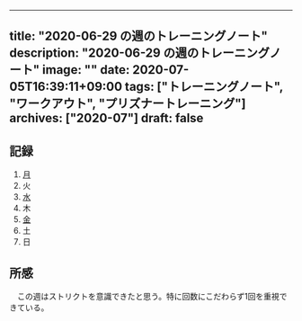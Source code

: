 
---
title: "2020-06-29 の週のトレーニングノート"
description: "2020-06-29 の週のトレーニングノート"
image: ""
date: 2020-07-05T16:39:11+09:00
tags: ["トレーニングノート", "ワークアウト", "プリズナートレーニング"]
archives: ["2020-07"]
draft: false
---

## 記録

1. [月](https://scrapbox.io/tbsmcd-memo/2020-06-29)
1. 火
1. [水](https://scrapbox.io/tbsmcd-memo/2020-07-01)
1. 木
1. [金](https://scrapbox.io/tbsmcd-memo/2020-07-03)
1. 土
1. 日
  

## 所感

　この週はストリクトを意識できたと思う。特に回数にこだわらず1回を重視できている。
